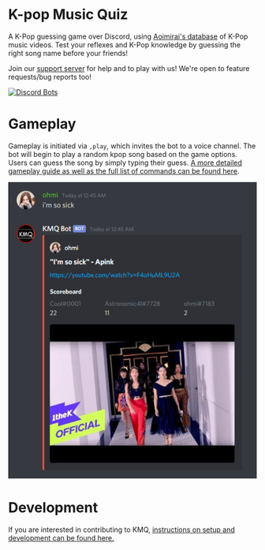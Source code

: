 K-pop Music Quiz
=======

A K-Pop guessing game over Discord, using [Aoimirai's database](http://www.aoimirai.net/kpop/index.html) of K-Pop music videos. Test your reflexes and K-Pop knowledge by guessing the right song name before your friends!

Join our [support server](https://discord.gg/RCuzwYV) for help and to play with us! We're open to feature requests/bug reports too!

[![Discord Bots](https://top.gg/api/widget/508759831755096074.svg)](https://top.gg/bot/508759831755096074)



# Gameplay
Gameplay is initiated via `,play`, which invites the bot to a voice channel. The bot will begin to play a random kpop song based on the game options. Users can guess the song by simply typing their guess. [A more detailed gameplay guide as well as the full list of commands can be found here](GAMEPLAY.md).

![scoreboard](/images/scoreboard.png)

# Development
If you are interested in contributing to KMQ, [instructions on setup and development can be found here.](DEVELOPER.md)
